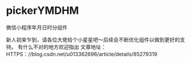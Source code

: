 # pickerYMDHM
微信小程序年月日时分组件

新人初来乍到，请各位大佬给个小星星吧〜后续会不断优化组件以做到更好的支持。
有什么不对的地方欢迎指出
文章地址：HTTPS：//blog.csdn.net/u013362696/article/details/85279319
